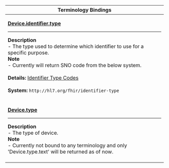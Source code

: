 |Terminology Bindings|
|---|
|<p>**[Device.identifier.type](http://hl7.org/fhir/dstu2/datatypes-definitions.html#Identifier.type)**<hr>**Description**<br>- The type used to determine which identifier to use for a specific purpose.<br>**Note**<br>- Currently will return SNO code from the below system.<br><br>**Details:** [Identifier Type Codes](http://hl7.org/fhir/DSTU2/valueset-identifier-type.html)<br><br>**System:** `http://hl7.org/fhir/identifier-type`<br><br>|
|<p>**[Device.type](http://hl7.org/fhir/DSTU2/device-definitions.html#Device.type)**<hr>**Description**<br>- The type of device.<br>**Note**<br>- Currently not bound to any terminology and only 'Device.type.text' will be returned as of now.<br><br>|
